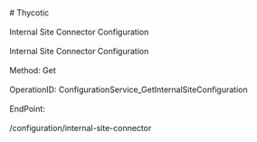 <br>#     Thycotic</br>
<br>Internal Site Connector Configuration</br>
<br>Internal Site Connector Configuration</br>
<br>Method: Get</br>
<br>OperationID: ConfigurationService_GetInternalSiteConfiguration</br>
<br>EndPoint:</br>
<br>/configuration/internal-site-connector</br>

